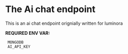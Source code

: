 # The Ai chat endpoint 
This is an ai chat endpoint orignially written for luminora

**REQUIRED ENV VAR:**
```
 MONGODB
 AI_API_KEY
```
